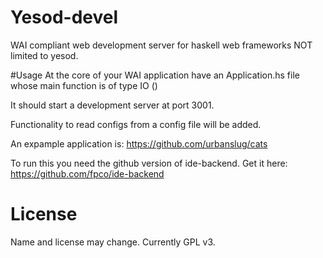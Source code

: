 # Yesod-devel
WAI compliant web development server for haskell web frameworks NOT limited to yesod.

#Usage
At the core of your WAI application have an Application.hs file whose main function is of type IO ()

It should start a development server at port 3001.

Functionality to read configs from a config file will be added.

An expample application is: https://github.com/urbanslug/cats

To run this you need the github version of ide-backend. Get it here: https://github.com/fpco/ide-backend

# License
Name and license may change. Currently GPL v3.
